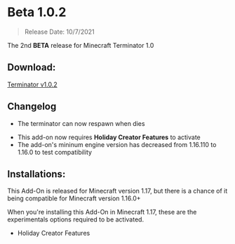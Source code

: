 # Beta 1.0.2
> Release Date: 10/7/2021

The 2nd **BETA** release for Minecraft Terminator 1.0

## Download:
[Terminator v1.0.2](https://cdn.discordapp.com/attachments/571863283657867294/863371811050618880/terminator-v1.0.2.mcaddon)

## Changelog
- The terminator can now respawn when dies
<!-- There will be a respawn limit once I figured out how to do it -->
- This add-on now requires **Holiday Creator Features** to activate
- The add-on's mininum engine version has decreased from 1.16.110 to 1.16.0 to test compatibility

## Installations:
This Add-On is released for Minecraft version 1.17, but there is a chance of it being compatible for Minecraft version 1.16.0+

When you're installing this Add-On in Minecraft 1.17, these are the experimentals options required to be activated.
- Holiday Creator Features